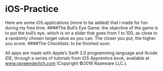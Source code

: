 # iOS-Practice

Here are some iOS applications (more to be added) that I made for fun during my free time.
####The Bull’s Eye Game: the objective of the game is to put the bull’s eye, which is on a slider that goes from 1 to 100, as close to a randomly chosen target value as you can. The closer you put, the higher you score.
####The Checklists: to be finished soon.

All apps are made with Apple’s Swift 3.0 programming language and Xcode IDE, through a series of tutorials from iOS Apprentice book, available at www.raywenderlich.com (Copyright ©2016 Razeware LLC.).
